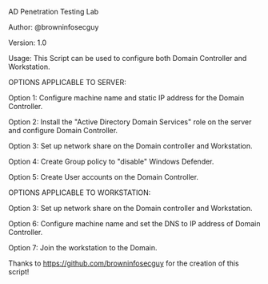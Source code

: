AD Penetration Testing Lab
                                                                             
Author: @browninfosecguy

Version: 1.0

Usage: This Script can be used to configure both Domain Controller and Workstation.

OPTIONS APPLICABLE TO SERVER:

Option 1: Configure machine name and static IP address for the Domain Controller.

Option 2: Install the "Active Directory Domain Services" role on the server and configure Domain Controller. 

Option 3: Set up network share on the Domain controller and Workstation.

Option 4: Create Group policy to "disable" Windows Defender.

Option 5: Create User accounts on the Domain Controller.

OPTIONS APPLICABLE TO WORKSTATION:

Option 3: Set up network share on the Domain controller and Workstation.

Option 6: Configure machine name and set the DNS to IP address of Domain Controller.

Option 7: Join the workstation to the Domain.


Thanks to https://github.com/browninfosecguy for the creation of this script!
